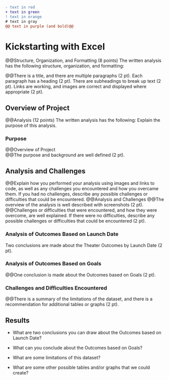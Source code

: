 ```diff
- text in red
+ text in green
! text in orange
# text in gray
@@ text in purple (and bold)@@
```
# Kickstarting with Excel
@@Structure, Organization, and Formatting (8 points)
The written analysis has the following structure, organization, and formatting:

@@There is a title, and there are multiple paragraphs (2 pt).
Each paragraph has a heading (2 pt).
There are subheadings to break up text (2 pt).
Links are working, and images are correct and displayed where appropriate (2 pt).
## Overview of Project
@@Analysis (12 points)
The written analysis has the following:
Explain the purpose of this analysis.
### Purpose
@@Overview of Project  
@@The purpose and background are well defined (2 pt).
## Analysis and Challenges
@@Explain how you performed your analysis using images and links to code, as well as any challenges you encountered and how you overcame them. If you had no challenges, describe any possible challenges or difficulties that could be encountered.
@@Analysis and Challenges
@@The overview of the analysis is well described with screenshots (2 pt).
@@Challenges or difficulties that were encountered, and how they were overcome, are well explained. If there were no difficulties, describe any possible challenges or difficulties that could be encountered (2 pt).
### Analysis of Outcomes Based on Launch Date
Two conclusions are made about the Theater Outcomes by Launch Date (2 pt).
### Analysis of Outcomes Based on Goals
@@One conclusion is made about the Outcomes based on Goals (2 pt).
### Challenges and Difficulties Encountered
@@There is a summary of the limitations of the dataset, and there is a recommendation for additional tables or graphs (2 pt).
## Results

- What are two conclusions you can draw about the Outcomes based on Launch Date?

- What can you conclude about the Outcomes based on Goals?

- What are some limitations of this dataset?

- What are some other possible tables and/or graphs that we could create?
